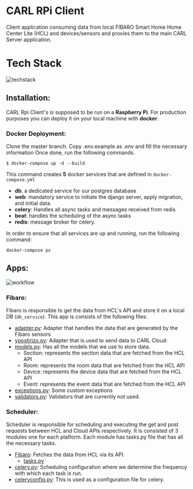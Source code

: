 # CARL RPi Client
Client application consuming data from local FIBARO Smart Home Home Center Lite (HCL) and devices/sensors and proxies them to the main CARL Server application.

# Tech Stack

![techstack](https://github.com/eHealthITI/ypostirizoclient/blob/master_test/img/tech_stack.png)


## Installation:
CARL Rpi Client's is supposed to be run on a **Raspberry Pi**. For production purposes you can deploy it  on your local machine with **docker**. 

###  Docker Deployment:   
 Clone the master branch. Copy .env.example as .env and fill the necessary information
 Once done, run the following commands.

    $ docker-compose up -d --build

This command creates **5** docker services that are defined in `docker-compose.yml`
* **db**: a dedicated service for our postgres database
* **web**: mandatory service to initiate the django server, apply migration, and initial data.
* **celery**: Handles all async tasks and messages received from redis
* **beat**: handles the scheduling of the async tasks
* **redis**: message broker for celery. 


In order to ensure that all services are up and running, run the following command:

    docker-compose ps 

## Apps:
![workflow](https://github.com/eHealthITI/ypostirizoclient/blob/master_test/img/workflow.png)
### Fibaro: 

Fibaro is responsible to get the data from HCL's API and store it on a local DB (`db_service`).
This app is consists of the following files: 
* [adapter.py](https://github.com/eHealthITI/ypostirizoclient/blob/master/fibaro/adapter.py): Adapter that handles the data that are generated by the Fibaro sensors
* [ypostirizo.py](https://github.com/eHealthITI/ypostirizoclient/blob/master/fibaro/ypostirizo.py): Adapter that is used to send data to CARL Cloud:
* [models.py](https://github.com/eHealthITI/ypostirizoclient/blob/master/fibaro/models.py): Has all the models that we use to store data.
    - Section: represents the section data that are fetched from the HCL API
    - Room: represents the room data that are fetched from the HCL API
    - Device: represents the device data that are fetched from the HCL API
    - Event: represents the event data that are fetched from the HCL API
* [exceptions.py](https://github.com/eHealthITI/ypostirizoclient/blob/master/fibaro/exceptions.py): Some custom exceptions 
* [validators.py](https://github.com/eHealthITI/ypostirizoclient/blob/master/fibaro/validators.py): Validators that are currently not used.

### Scheduler:
Scheduler is responsible for scheduling and executing the get and post requests between HCL and Cloud APIs respectively. It is consisted of 3 modules one for each platform. Each module has tasks.py file that has all the necessary tasks. 


* [Fibaro](https://github.com/eHealthITI/ypostirizoclient/tree/master/scheduler/Fibaro): Fetches the data from HCL via its API.
    - [tasks.py](https://github.com/eHealthITI/ypostirizoclient/blob/master/scheduler/Fibaro/tasks.py)
* [celery.py](https://github.com/eHealthITI/ypostirizoclient/blob/master/scheduler/celery.py): Scheduling configuration where we determine the frequency with which each task is run.
* [celeryconfig.py](https://github.com/eHealthITI/ypostirizoclient/blob/master/scheduler/celeryconfig.py): This is used as a configuration file for celery. 
